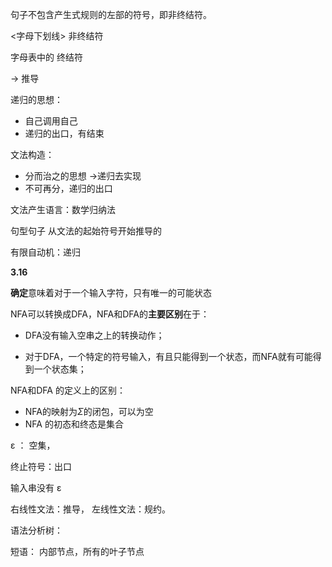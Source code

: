 句子不包含产生式规则的左部的符号，即非终结符。

<字母下划线> 非终结符 

字母表中的   终结符

->  推导



递归的思想：

* 自己调用自己
* 递归的出口，有结束





文法构造：

* 分而治之的思想 ->递归去实现
* 不可再分，递归的出口



文法产生语言：数学归纳法



句型句子 从文法的起始符号开始推导的



有限自动机：递归



**3.16**

**确定**意味着对于一个输入字符，只有唯一的可能状态

 NFA可以转换成DFA，NFA和DFA的**主要区别**在于：

* DFA没有输入空串之上的转换动作；

* 对于DFA，一个特定的符号输入，有且只能得到一个状态，而NFA就有可能得到一个状态集；



NFA和DFA 的定义上的区别：

* NFA的映射为$Σ$的闭包，可以为空
* NFA 的初态和终态是集合



ε ： 空集，	



终止符号：出口

输入串没有 ε



右线性文法：推导， 左线性文法：规约。



语法分析树：

短语： 内部节点，所有的叶子节点



